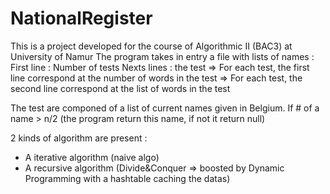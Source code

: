 # NationalRegister
This is a project developed for the course of Algorithmic II (BAC3) at University of Namur
The program takes in entry a file with lists of names :
First line : Number of tests
Nexts lines : the test
=> For each test, the first line correspond at the number of words in the test
=> For each test, the second line correspond at the list of words in the test

The test are componed of a list of current names given in Belgium.
If # of a name > n/2 (the program return this name, if not it return null)

2 kinds of algorithm are present :
- A iterative algorithm (naive algo)
- A recursive algorithm (Divide&Conquer => boosted by Dynamic Programming with a hashtable caching the datas)
